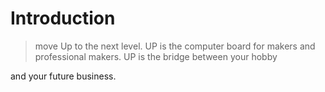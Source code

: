 # Introduction

> move Up to the next level. UP is the computer board for makers and professional makers. UP is the bridge between your hobby

and your future business.[](http://www.up-board.org/)

